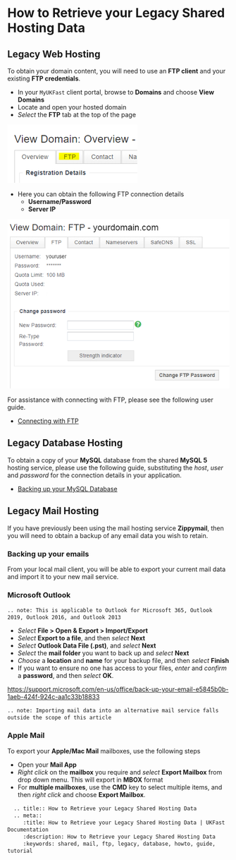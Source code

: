 # How to Retrieve your Legacy Shared Hosting Data

## Legacy Web Hosting

To obtain your domain content, you will need to use an **FTP client** and your existing **FTP credentials**.

- In your `MyUKFast` client portal, browse to **Domains** and choose **View Domains**
- Locate and open your hosted domain
- *Select* the **FTP** tab at the top of the page

![FTP Tab](files/hosting_ftp1.PNG)

- Here you can obtain the following FTP connection details
  - **Username/Password**
  - **Server IP**

![FTP Tab](files/hosting_ftp_credentials.jpg)

For assistance with connecting with FTP, please see the following user guide.

- [Connecting with FTP](/operatingsystems/windows/commonissues/copyfiletoserver.html#connecting-to-your-ftp-server)

## Legacy Database Hosting

To obtain a copy of your **MySQL** database from the shared **MySQL 5** hosting service, please use the following guide, substituting the *host*, *user* and *password* for the connection details in your application.

- [Backing up your MySQL Database](/operatingsystems/linux/mysql/backups.html#useful-options)


## Legacy Mail Hosting

If you have previously been using the mail hosting service **Zippymail**, then you will need to obtain a backup of any email data you wish to retain.

### Backing up your emails

From your local mail client, you will be able to export your current mail data and import it to your new mail service.

### Microsoft Outlook
```eval_rst
.. note: This is applicable to Outlook for Microsoft 365, Outlook 2019, Outlook 2016, and Outlook 2013
```
 - *Select* **File > Open & Export > Import/Export**
 - *Select* **Export to a file**, and then *select* **Next**
 - *Select* **Outlook Data File (.pst)**, and *select* **Next**
 - *Select* the **mail folder** you want to back up and *select* **Next**
 - *Choose* a **location** and **name** for your backup file, and then *select* **Finish**
 - If you want to ensure no one has access to your files, *enter* and *confirm* a **password**, and then *select* **OK**.

https://support.microsoft.com/en-us/office/back-up-your-email-e5845b0b-1aeb-424f-924c-aa1c33b18833

```eval_rst
.. note: Importing mail data into an alternative mail service falls outside the scope of this article
```

### Apple Mail

To export your **Apple/Mac Mail** mailboxes, use the following steps

- Open your **Mail App**
- *Right click* on the **mailbox** you require and *select* **Export Mailbox** from drop down menu. This will export in **MBOX** format
- For **multiple mailboxes**, use the **CMD** key to select multiple items, and then *right click* and choose **Export Mailbox**.

```eval_rst
  .. title:: How to Retrieve your Legacy Shared Hosting Data
  .. meta::
     :title: How to Retrieve your Legacy Shared Hosting Data | UKFast Documentation
     :description: How to Retrieve your Legacy Shared Hosting Data
     :keywords: shared, mail, ftp, legacy, database, howto, guide, tutorial
```
